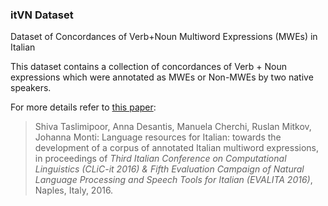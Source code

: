 ### itVN Dataset 
Dataset of Concordances of Verb+Noun Multiword Expressions (MWEs) in Italian 

This dataset contains a collection of concordances of Verb + Noun expressions which were annotated as MWEs or Non-MWEs by two native speakers.

For more details refer to [this paper](https://ceur-ws.org/Vol-1749/paper51.pdf):

>Shiva Taslimipoor, Anna Desantis, Manuela Cherchi, Ruslan Mitkov, Johanna Monti: 
Language resources for Italian: towards the development of a corpus of annotated Italian multiword expressions, 
in proceedings of *Third Italian Conference on Computational Linguistics (CLiC-it 2016) & Fifth Evaluation Campaign of Natural Language Processing and Speech Tools for Italian (EVALITA 2016)*, Naples, Italy, 2016.
